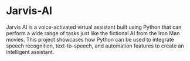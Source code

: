 # Jarvis-AI
Jarvis AI is a voice-activated virtual assistant built using Python that can perform a wide range of tasks just like the fictional AI from the Iron Man movies. This project showcases how Python can be used to integrate speech recognition, text-to-speech, and automation features to create an intelligent assistant.
